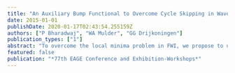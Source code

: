 ```yaml
---
title: "An Auxiliary Bump Functional to Overcome Cycle Skipping in Waveform Inversion"
date: 2015-01-01
publishDate: 2020-01-17T02:43:54.255159Z
authors: ["P Bharadwaj", "WA Mulder", "GG Drijkoningen"]
publication_types: ["1"]
abstract: "To overcome the local minima problem in FWI, we propose to use an auxiliary data-domain objective function during inversion. It reduces the data to a simpler form by squaring, followed by blurring to ensure that events that are too far apart can still interact during the inversion. As it effectively replaces seismic arrivals by bumps, we call it the bump functional. This objective function is less sensitive to cycle skipping. Its role is to guide the inversion towards the global minimum by pulling the trapped solution out of the local minima associated with the least-squares functional whenever necessary. Waveform inversion cannot be performed with only the auxiliary objective function because it is insensitive to the polarity of the arrivals and the source signature. Therefore, we alternate between minimization with this and the classic least-squares functional. We confirm the validity of the approach using a simple numerical example with reflection data."
featured: false
publication: "*77th EAGE Conference and Exhibition-Workshops*"
---
```


